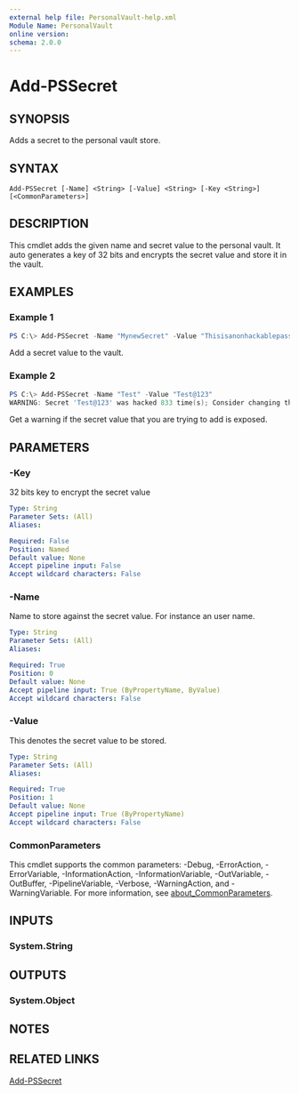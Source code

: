 ```yaml
---
external help file: PersonalVault-help.xml
Module Name: PersonalVault
online version:
schema: 2.0.0
---
```


# Add-PSSecret

## SYNOPSIS
Adds a secret to the personal vault store.

## SYNTAX

```
Add-PSSecret [-Name] <String> [-Value] <String> [-Key <String>] [<CommonParameters>]
```

## DESCRIPTION
This cmdlet adds the given name and secret value to the personal vault. It auto generates a key of 32 bits and encrypts the secret value and store it in the vault.

## EXAMPLES

### Example 1
```powershell
PS C:\> Add-PSSecret -Name "MynewSecret" -Value "Thisisanonhackablepassword@2021"
```

Add a secret value to the vault.

### Example 2
```powershell
PS C:\> Add-PSSecret -Name "Test" -Value "Test@123"
WARNING: Secret 'Test@123' was hacked 833 time(s); Consider changing the secret value.
```

Get a warning if the secret value that you are trying to add is exposed.

## PARAMETERS

### -Key
32 bits key to encrypt the secret value

```yaml
Type: String
Parameter Sets: (All)
Aliases:

Required: False
Position: Named
Default value: None
Accept pipeline input: False
Accept wildcard characters: False
```

### -Name
Name to store against the secret value. For instance an user name. 

```yaml
Type: String
Parameter Sets: (All)
Aliases:

Required: True
Position: 0
Default value: None
Accept pipeline input: True (ByPropertyName, ByValue)
Accept wildcard characters: False
```

### -Value
This denotes the secret value to be stored.

```yaml
Type: String
Parameter Sets: (All)
Aliases:

Required: True
Position: 1
Default value: None
Accept pipeline input: True (ByPropertyName)
Accept wildcard characters: False
```

### CommonParameters
This cmdlet supports the common parameters: -Debug, -ErrorAction, -ErrorVariable, -InformationAction, -InformationVariable, -OutVariable, -OutBuffer, -PipelineVariable, -Verbose, -WarningAction, and -WarningVariable. For more information, see [about_CommonParameters](http://go.microsoft.com/fwlink/?LinkID=113216).

## INPUTS

### System.String

## OUTPUTS

### System.Object
## NOTES

## RELATED LINKS
[Add-PSSecret](https://github.com/hkarthik7/PersonalVault/blob/master/docs/Add-PSSecret.md)